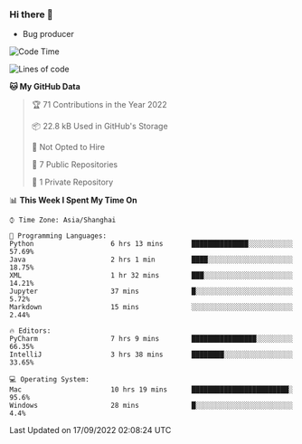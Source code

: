 ### Hi there 👋
* Bug producer
<!--START_SECTION:waka-->
![Code Time](http://img.shields.io/badge/Code%20Time-707%20hrs%2012%20mins-blue)

![Lines of code](https://img.shields.io/badge/From%20Hello%20World%20I%27ve%20Written-4%20Thousand%20lines%20of%20code-blue)

**🐱 My GitHub Data** 

> 🏆 71 Contributions in the Year 2022
 > 
> 📦 22.8 kB Used in GitHub's Storage 
 > 
> 🚫 Not Opted to Hire
 > 
> 📜 7 Public Repositories 
 > 
> 🔑 1 Private Repository 
 > 
📊 **This Week I Spent My Time On** 

```text
⌚︎ Time Zone: Asia/Shanghai

💬 Programming Languages: 
Python                   6 hrs 13 mins       ██████████████░░░░░░░░░░░   57.69% 
Java                     2 hrs 1 min         ████░░░░░░░░░░░░░░░░░░░░░   18.75% 
XML                      1 hr 32 mins        ███░░░░░░░░░░░░░░░░░░░░░░   14.21% 
Jupyter                  37 mins             █░░░░░░░░░░░░░░░░░░░░░░░░   5.72% 
Markdown                 15 mins             ░░░░░░░░░░░░░░░░░░░░░░░░░   2.44%

🔥 Editors: 
PyCharm                  7 hrs 9 mins        ████████████████░░░░░░░░░   66.35% 
IntelliJ                 3 hrs 38 mins       ████████░░░░░░░░░░░░░░░░░   33.65%

💻 Operating System: 
Mac                      10 hrs 19 mins      ████████████████████████░   95.6% 
Windows                  28 mins             █░░░░░░░░░░░░░░░░░░░░░░░░   4.4%

```


 Last Updated on 17/09/2022 02:08:24 UTC
<!--END_SECTION:waka-->
